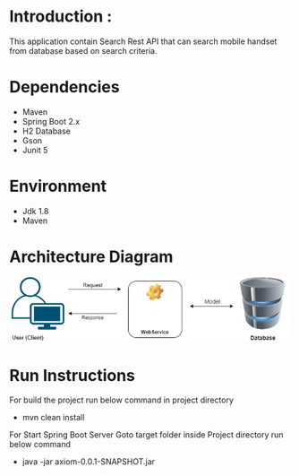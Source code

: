 # Introduction : 
This application contain Search Rest API that can search mobile handset from database based on search criteria.

# Dependencies
- Maven
- Spring Boot 2.x
- H2 Database
- Gson
- Junit 5

# Environment
- Jdk 1.8
- Maven 

# Architecture Diagram
<img src="diagram/axiom-diagram.png">

# Run Instructions
For build the project run below command in project directory
- mvn clean install

For Start Spring Boot Server Goto target folder inside Project directory run below command
- java -jar axiom-0.0.1-SNAPSHOT.jar

